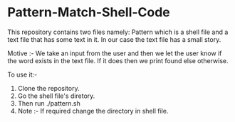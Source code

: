 # Pattern-Match-Shell-Code
This repository contains two files namely: Pattern which is a shell file and a text file that has some text in it. In our case the text file has a small story.

Motive :- We take an input from the user and then we let the user know if the word exists in the text file. If it does then we print found else otherwise.

To use it:-

1. Clone the repository.
2. Go the shell file's diretory.
3. Then run ./pattern.sh
4. Note :- If required change the directory in shell file.
